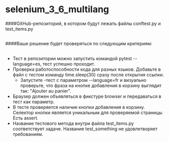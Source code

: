 # selenium_3_6_multilang
####GitHub-репозиторий, в котором будут лежать файлы conftest.py и test_items.py
##
####Ваше решение будет проверяться по следующим критериям:
##
- Тест в репозитории можно запустить командой pytest --language=es, тест успешно проходит.
- Проверка работоспособности кода для разных языков. Добавьте в файл с тестом команду time.sleep(30) сразу после открытия ссылки. 
  - Запустите -тест с параметром --language=fr и визуально проверьте, что фраза на кнопке добавления в корзину выглядит так: "Ajouter au panier".
- Браузер должен объявляться в фикстуре browser и передаваться в тест как параметр.
- В тесте проверяется наличие кнопки добавления в корзину. Селектор кнопки является уникальным для проверяемой страницы. Есть assert.
- Название тестового метода внутри файла test_items.py соответствует задаче. Название test_something не удовлетворяет требованиям.
